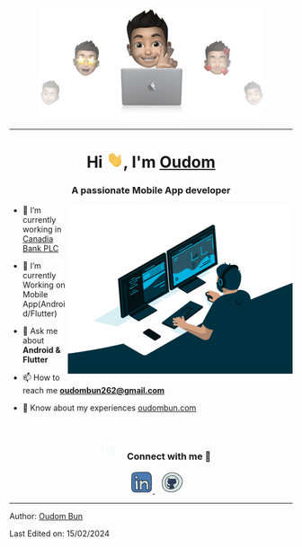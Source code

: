 <p align="center">
  <img src="./assets/cover-thompson.png" height="200"/>
</p>
<hr>


  <h1 align="center">Hi <img src="./assets/Hi.gif" width="30px">, I'm <a href="https://oudombun.com" target="_blank">
         Oudom</a></h1>

<h3 align="center">A passionate Mobile App developer</h3>

 <a target="_blank" align="center">
  <img align="right" top="500" height="300" width="400" alt="GIF" src="./assets/me.gif">
  </a>
  <ul>
      <li>
        <p>🔭 I’m currently working in <a href="https://www.canadiabank.com.kh" target="blank">Canadia Bank PLC</a></p>
      </li>
      <li>
        <p>🌱 I’m currently Working on Mobile App(Android/Flutter)</p>
      </li>
      <li>
        <p>💬 Ask me about <strong>Android &amp; Flutter</strong></p>
      </li>
      <li>
        <p>📫 How to reach me <strong><a href="mailto:oudombun262@gmail.com">oudombun262@gmail.com</a></strong></p>
      </li>
      <li>
        <p>📄 Know about my experiences <a href="https://oudombun.com" target="blank">oudombun.com</a></p>
        <br>
        <h3 align="center"> <img src="./assets/giphy(1).gif" width="30" height="30" style="margin-right: 10px;">Connect with me 🤝 </h3>
      </li>
  </ul>
  <p align="center">
  </p>
 <div align="center" class="icons-social" style="margin-left: 10px;">
         <a style="margin-left: 10px;" target="_blank" href="https://www.linkedin.com/in/bun-monyoudom-87ba58187/">
          <img src="./assets/linkedin--v2.png"/>
         </a>
         <a style="margin-left: 10px;" target="_blank" href="https://github.com/oudombun">
          <img src="./assets/github--v1.png"/>
         </a>
      </div>
      <p></p>
<hr>
  <p>Author: <a href="https://github.com/oudombun" target="_blank" rel="noopener">Oudom Bun</a></p>
  <p>Last Edited on: 15/02/2024</p>
